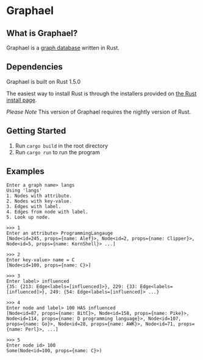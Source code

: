 Graphael
========
## What is Graphael?
Graphael is a [graph database](http://en.wikipedia.org/wiki/Graph_database) written in Rust.

## Dependencies

Graphael is built on Rust 1.5.0

The easiest way to install Rust is through the installers provided on [the Rust install page](http://www.rust-lang.org/install.html).

*Please Note* This version of Graphael requires the nightly version of Rust.

## Getting Started

1. Run `cargo build` in the root directory
2. Run `cargo run` to run the program
## Examples
```
Enter a graph name> langs
Using 'langs'
1. Nodes with attribute.
2. Nodes with key-value.
3. Edges with label.
4. Edges from node with label.
5. Look up node.

>>> 1
Enter an attribute> ProgrammingLangauge
[Node<id=245, props={name: Alef}>, Node<id=2, props={name: Clipper}>, Node<id=5, props={name: KornShell}> ...]

>>> 2
Enter key-value> name = C
[Node<id=100, props={name: C}>]

>>> 3
Enter label> influenced
{35: {213: Edge<labels=[influenced]>}, 229: {33: Edge<labels=[influenced]>}, 249: {54: Edge<labels=[influenced]> ...}

>>> 4
Enter node and label> 100 HAS influenced
[Node<id=87, props={name: BitC}>, Node<id=158, props={name: Pike}>, Node<id=114, props={name: D programming language}>, Node<id=107, props={name: Go}>, Node<id=28, props={name: AWK}>, Node<id=71, props={name: Perl}>, ...]

>>> 5
Enter node id> 100
Some(Node<id=100, props={name: C}>)
```
